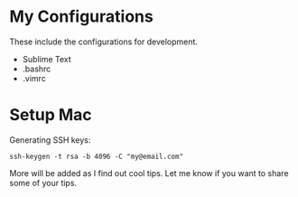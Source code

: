My Configurations
===========

These include the configurations for development.

 - Sublime Text
 - .bashrc
 - .vimrc

# Setup Mac

Generating SSH keys:

```
ssh-keygen -t rsa -b 4096 -C "my@email.com"
```

More will be added as I find out cool tips. Let me know if you want to share some of your tips.
